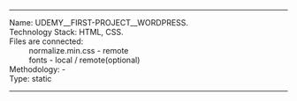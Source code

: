 ___
Name: UDEMY__FIRST-PROJECT__WORDPRESS.                                
Technology Stack: HTML, CSS.  
Files are connected:  
&nbsp;&nbsp;&nbsp;&nbsp;&nbsp;&nbsp;&nbsp;&nbsp;&nbsp;normalize.min.css - remote  
&nbsp;&nbsp;&nbsp;&nbsp;&nbsp;&nbsp;&nbsp;&nbsp;&nbsp;fonts - local / remote(optional)  
Methodology: -  
Type: static 
___